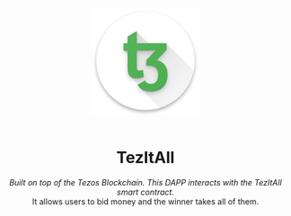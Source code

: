 <center>
<img src="src/assets/drawable/icons/app-logo.png" draggable="false">
<br/>
<br/>
<h1>TezItAll</h1>

<i>
Built on top of the Tezos Blockchain. This DAPP interacts with the TezItAll smart contract.
</i>
<br/>
It allows users to bid money and the winner takes all of them.

</center>
